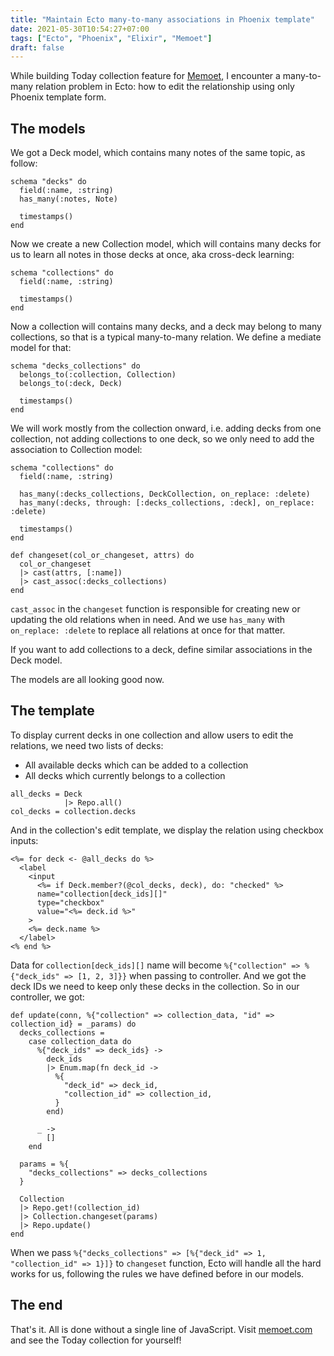 ```yaml
---
title: "Maintain Ecto many-to-many associations in Phoenix template"
date: 2021-05-30T10:54:27+07:00
tags: ["Ecto", "Phoenix", "Elixir", "Memoet"]
draft: false
---
```



While building Today collection feature for [Memoet][0], I encounter a
many-to-many relation problem in Ecto: how to edit the relationship using
only Phoenix template form.

## The models

We got a Deck model, which contains many notes of the same topic, as follow:

```
schema "decks" do
  field(:name, :string)
  has_many(:notes, Note)

  timestamps()
end
```

Now we create a new Collection model, which will contains many decks for us to
learn all notes in those decks at once, aka cross-deck learning:

```
schema "collections" do
  field(:name, :string)

  timestamps()
end
```

Now a collection will contains many decks, and a deck may belong to many
collections, so that is a typical many-to-many relation. We define a mediate
model for that:


```
schema "decks_collections" do
  belongs_to(:collection, Collection)
  belongs_to(:deck, Deck)

  timestamps()
end
```

We will work mostly from the collection onward, i.e. adding decks from one
collection, not adding collections to one deck, so we only need to add the
association to Collection model:

```
schema "collections" do
  field(:name, :string)

  has_many(:decks_collections, DeckCollection, on_replace: :delete)
  has_many(:decks, through: [:decks_collections, :deck], on_replace: :delete)

  timestamps()
end

def changeset(col_or_changeset, attrs) do
  col_or_changeset
  |> cast(attrs, [:name])
  |> cast_assoc(:decks_collections)
end
```

`cast_assoc` in the `changeset` function is responsible for creating new or
updating the old relations when in need. And we use `has_many` with
`on_replace: :delete` to replace all relations at once for that matter.

If you want to add collections to a deck, define similar associations in the
Deck model.

The models are all looking good now.

## The template

To display current decks in one collection and allow users to edit the
relations, we need two lists of decks:

- All available decks which can be added to a collection
- All decks which currently belongs to a collection

```
all_decks = Deck
            |> Repo.all()
col_decks = collection.decks
```

And in the collection's edit template, we display the relation using checkbox
inputs:

```
<%= for deck <- @all_decks do %>
  <label
    <input
      <%= if Deck.member?(@col_decks, deck), do: "checked" %>
      name="collection[deck_ids][]"
      type="checkbox"
      value="<%= deck.id %>"
    >
    <%= deck.name %>
  </label>
<% end %>
```

Data for `collection[deck_ids][]` name will become `%{"collection" => %{"deck_ids" =>
[1, 2, 3]}}` when passing to controller. And we got the deck IDs we need to keep only
these decks in the collection. So in our controller, we got:


```
def update(conn, %{"collection" => collection_data, "id" => collection_id} = _params) do
  decks_collections =
    case collection_data do
      %{"deck_ids" => deck_ids} ->
        deck_ids
        |> Enum.map(fn deck_id ->
          %{
            "deck_id" => deck_id,
            "collection_id" => collection_id,
          }
        end)

      _ ->
        []
    end

  params = %{
    "decks_collections" => decks_collections
  }

  Collection
  |> Repo.get!(collection_id)
  |> Collection.changeset(params)
  |> Repo.update()
end
```

When we pass `%{"decks_collections" => [%{"deck_id" => 1, "collection_id" => 1}]}` to
`changeset` function, Ecto will handle all the hard works for us, following
the rules we have defined before in our models.

## The end

That's it. All is done without a single line of JavaScript. Visit
[memoet.com][1] and see the Today collection for yourself!


[0]: https://github.com/memoetapp/memoet
[1]: https://memoet.com
